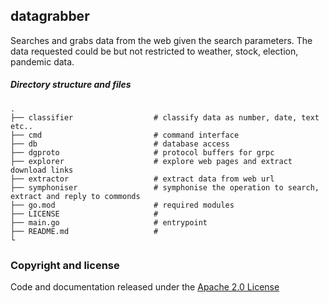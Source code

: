 ## datagrabber

Searches and grabs data from the web given the search parameters. The data requested could be but not restricted to weather, stock, election, pandemic data.

##### Directory structure and files
    .
    ├── classifier                  # classify data as number, date, text etc..
    ├── cmd                         # command interface
    ├── db                          # database access
    ├── dgproto                     # protocol buffers for grpc
    ├── explorer                    # explore web pages and extract download links
    ├── extractor                   # extract data from web url
    ├── symphoniser                 # symphonise the operation to search, extract and reply to commonds
    ├── go.mod                      # required modules
    ├── LICENSE                     # 
    ├── main.go                     # entrypoint
    ├── README.md                   #
    └ 
    
### Copyright and license

Code and documentation released under the [Apache 2.0 License](LICENSE) 
 
